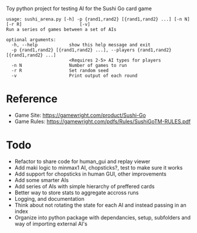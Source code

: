 
Toy python project for testing AI for the Sushi Go card game

```
usage: sushi_arena.py [-h] -p {rand1,rand2} [{rand1,rand2} ...] [-n N] [-r R]                      [-v]
Run a series of games between a set of AIs

optional arguments:
  -h, --help            show this help message and exit
  -p {rand1,rand2} [{rand1,rand2} ...], --players {rand1,rand2} [{rand1,rand2} ...]
                        <Requires 2-5> AI types for players
  -n N                  Number of games to run
  -r R                  Set random seed
  -v                    Print output of each round
```

# Reference
  * Game Site: https://gamewright.com/product/Sushi-Go
  * Game Rules: https://gamewright.com/pdfs/Rules/SushiGoTM-RULES.pdf

# Todo
  * Refactor to share code for human_gui and replay viewer
  * Add maki logic to minmax1 AI, chopsticks?, test to make sure it works
  * Add support for chopsticks in human GUI, other improvements
  * Add some smarter AIs
  * Add series of AIs with simple hierarchy of preffered cards
  * Better way to store stats to aggregate accross runs
  * Logging, and documentation
  * Think about not rotating the state for each AI and instead passing in an index
  * Organize into python package with dependancies, setup, subfolders and way of importing external AI's
